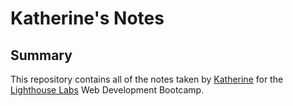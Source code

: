 # Katherine's Notes
## Summary
This repository contains all of the notes taken by [Katherine](https://github.com/ksakuran) for the [Lighthouse Labs](https://www.lighthouselabs.ca/) Web Development Bootcamp.
